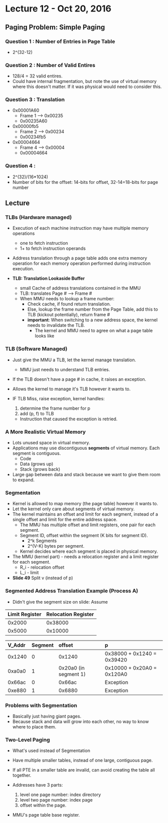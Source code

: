 # Lecture 12 - Oct 20, 2016

## Paging Problem: Simple Paging

### Question 1 : Number of Entries in Page Table
* 2^(32-12)

### Question 2 : Number of Valid Entires
* 128/4 = 32 valid entires.
* Could have internal fragmentation, but note the use of virtual memory where this doesn't matter. If it was physical would need to consider this.

### Question 3 : Translation
* 0x00001A60
  * Frame 1 --> 0x00235
  * 0x00235A60
* 0x00000fb5
  * Frame 2 --> 0x00234
  * 0x00234fb5
* 0x00004664
  * Frame 4 --> 0x00004
  * 0x00004664

### Question 4 :
* 2^(32)/(16*1024)
* Number of bits for the offset: 14-bits for offset, 32-14=18-bits for page number

## Lecture

### TLBs (Hardware managed)
* Execution of each machine instruction may have multiple memory operations
  * one to fetch instruction
  * 1+ to fetch instruction operands

* Address translation through a page table adds one extra memory operation for each memory operation performed during instruction execution.
* **TLB: Translation Lookaside Buffer**
  * small Cache of address translations contained in the MMU
  * TLB: translates Page # --> Frame #
  * When MMU needs to lookup a frame number:
    * Check cache, if found return translation.
    * Else, lookup the frame number from the Page Table, add this to TLB (kickout potentially), return frame #
    * **important**: When switching to a new address space, the kernel needs to invalidate the TLB.
      * The kernel and MMU need to agree on what a page table looks like
### TLB (Software Managed)
* Just give the MMU a TLB, let the kernel manage translation.
  * MMU just needs to understand TLB entries.
* If the TLB doesn't have a page # in cache, it raises an exception.
* Allows the kernel to manage it's TLB however it wants to.

* IF TLB Miss, raise exception, kernel handles:
  1. determine the frame number for p
  2. add (p, f) to TLB
  * Instruction that caused the exception is retried.

### A More Realistic Virtual Memory
* Lots unused space in virtual memory.
* Applications may use discontiguous **segments** of virtual memory. Each segment is contiguous.
  * Code
  * Data (grows up)
  * Stack (grows back)
* Large gap between data and stack because we want to give them room to expand.

### Segmentation
* Kernel is allowed to map memory (the page table) however it wants to.
* Let the kernel only care about segments of virtual memory.
* The kernel maintains an offset and limit for each segment, instead of a single offset and limit for the entire address space.
  * The MMU has multiple offset and limit registers, one pair for each segment.
  * Segment ID, offset within the segment (K bits for segment ID).
    * 2^k Segments
    * 2^(V-K) bytes per segment.
  * Kernel decides where each segment is placed in physical memory.
* The MMU (kernel part) - needs a relocation register and a limit register for each segment.
  * R_i - relocation offset
  * L_i - limit
* **Slide 49** Split v (instead of p)

### Segmented Address Translation Example (Process A)
* Didn't give the segment size on slide: Assume

| Limit Register | Relocation Register |
| :------------- | :------------- |
| 0x2000       | 0x38000       |
| 0x5000       | 0x10000       |

| V_Addr | Segment     | offset | p |
| :------------- | :------------- | :--- | :--- |
| 0x1240       | 0       | 0x1240 | 0x38000 + 0x1240 = 0x39420 |
| 0xa0a0 | 1 | 0x20a0 (in segment 1) | 0x10000 + 0x20A0 = 0x120A0 |
| 0x66ac | 0 | 0x66ac | Exception |
| 0xe880 | 1 | 0x6880 | Exception |

### Problems with Segmentation
* Basically just having giant pages.
* Because stack and data will grow into each other, no way to know where to place them.

### Two-Level Paging
* What's used instead of Segmentation
* Have multiple smaller tables, instead of one large, contiguous page.
* If all PTE in a smaller table are invalid, can avoid creating the table all together.

* Addresses have 3 parts:
  1. level one page number: index directory
  2. level two page number: index page
  3. offset within the page.

* MMU's page table base register.
